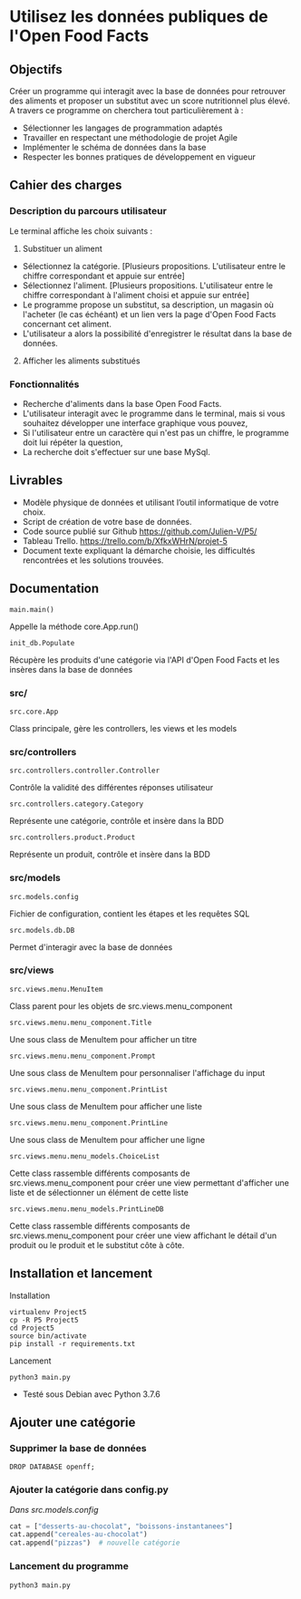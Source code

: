 # Utilisez les données publiques de l'Open Food Facts

## Objectifs

Créer un programme qui interagit avec la base de données pour retrouver des aliments et proposer un substitut avec un score nutritionnel plus élevé.
A travers ce programme on cherchera tout particulièrement à :
* Sélectionner les langages de programmation adaptés
* Travailler en respectant une méthodologie de projet Agile
* Implémenter le schéma de données dans la base
* Respecter les bonnes pratiques de développement en vigueur

## Cahier des charges

### Description du parcours utilisateur

Le terminal affiche les choix suivants :

1. Substituer un aliment

* Sélectionnez la catégorie. [Plusieurs propositions. L'utilisateur entre le chiffre correspondant et appuie sur entrée]
* Sélectionnez l'aliment.
[Plusieurs propositions. L'utilisateur entre le chiffre correspondant à l'aliment choisi et appuie sur entrée]
* Le programme propose un substitut, sa description, un magasin où l'acheter (le cas échéant) et un lien vers la page d'Open Food Facts concernant cet aliment.
* L'utilisateur a alors la possibilité d'enregistrer le résultat dans la base de données.

2. Afficher les aliments substitués


 

### Fonctionnalités
* Recherche d'aliments dans la base Open Food Facts.
* L'utilisateur interagit avec le programme dans le terminal, mais si vous souhaitez développer une interface graphique vous pouvez,
* Si l'utilisateur entre un caractère qui n'est pas un chiffre, le programme doit lui répéter la question,
* La recherche doit s'effectuer sur une base MySql.

## Livrables

* Modèle physique de données et utilisant l’outil informatique de votre choix.
* Script de création de votre base de données.
* Code source publié sur Github https://github.com/Julien-V/P5/
* Tableau Trello. https://trello.com/b/XfkxWHrN/projet-5
* Document texte expliquant la démarche choisie, les difficultés rencontrées et les solutions trouvées.



## Documentation

`main.main()`

Appelle la méthode core.App.run()

`init_db.Populate`

Récupère les produits d'une catégorie via l'API d'Open Food Facts et les insères dans la base de données

### src/

`src.core.App`

Class principale, gère les controllers, les views et les models

### src/controllers

`src.controllers.controller.Controller`

Contrôle la validité des différentes réponses utilisateur

`src.controllers.category.Category`

Représente une catégorie, contrôle et insère dans la BDD

`src.controllers.product.Product`

Représente un produit, contrôle et insère dans la BDD
### src/models

`src.models.config`

Fichier de configuration, contient les étapes et les requêtes SQL

`src.models.db.DB`

Permet d'interagir avec la base de données
### src/views

`src.views.menu.MenuItem`

Class parent pour les objets de src.views.menu_component

`src.views.menu.menu_component.Title`

Une sous class de MenuItem pour afficher un titre

`src.views.menu.menu_component.Prompt`

Une sous class de MenuItem pour personnaliser l'affichage du input

`src.views.menu.menu_component.PrintList`

Une sous class de MenuItem pour afficher une liste

`src.views.menu.menu_component.PrintLine`

Une sous class de MenuItem pour afficher une ligne

`src.views.menu.menu_models.ChoiceList`

Cette class rassemble différents composants de src.views.menu_component pour créer une view permettant d'afficher une liste et de sélectionner un élément de cette liste

`src.views.menu.menu_models.PrintLineDB`

Cette class rassemble différents composants de src.views.menu_component pour créer une view affichant le détail d'un produit ou le produit et le substitut côte à côte.



## Installation et lancement

Installation
```
virtualenv Project5
cp -R P5 Project5
cd Project5
source bin/activate
pip install -r requirements.txt
```
Lancement
```
python3 main.py
```

* Testé sous Debian avec Python 3.7.6

## Ajouter une catégorie
### Supprimer la base de données
```
DROP DATABASE openff;
```
### Ajouter la catégorie dans config.py
_Dans src.models.config_
```python
cat = ["desserts-au-chocolat", "boissons-instantanees"]
cat.append("cereales-au-chocolat")
cat.append("pizzas")  # nouvelle catégorie
```
### Lancement du programme
```
python3 main.py
```


